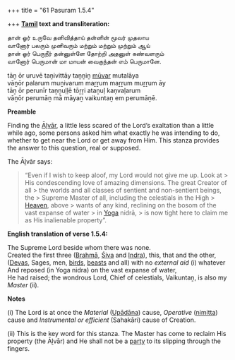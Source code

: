 +++
title = "61 Pasuram 1.5.4"

+++
**[Tamil](/definition/tamil#history "show Tamil definitions") text and transliteration:**

தான் ஓர் உருவே தனிவித்தாய் தன்னின் மூவர் முதலாய  
வானோர் பலரும் முனிவரும் மற்றும் மற்றும் முற்றும் ஆய்  
தான் ஓர் பெருநீர் தன்னுள்ளே தோற்றி அதனுள் கண்வளரும்  
வானோர் பெருமான் மா மாயன் வைகுந்தன் எம் பெருமானே.

tāṉ ōr uruvē taṉivittāy taṉṉiṉ [mūvar](/definition/muvar#history "show mūvar definitions") mutalāya  
vāṉōr palarum muṉivarum maṟṟum maṟṟum muṟṟum āy  
tāṉ ōr perunīr taṉṉuḷḷē tōṟṟi ataṉuḷ kaṇvaḷarum  
vāṉōr perumāṉ mā māyaṉ vaikuntaṉ em perumāṉē.

**Preamble**

Finding the [Āḻvār](/definition/aḻvar#vaishnavism "show Āḻvār definitions"), a little less scared of the Lord’s exaltation than a little while ago, some persons asked him what exactly he was intending to do, whether to get near the Lord or get away from Him. This stanza provides the answer to this question, real or supposed.

The Āḻvār says:

> “Even if I wish to keep aloof, my Lord would not give me up. Look at > His condescending love of amazing dimensions. The great Creator of all > the worlds and all classes of sentient and non-sentient beings, the > Supreme Master of all, including the celestials in the High > [Heaven](/definition/heaven#history "show Heaven definitions"), above > wants of any kind, reclining on the bosom of the vast expanse of water > in [Yoga](/definition/yoga#vaishnavism "show Yoga definitions") nidrā, > is now tight here to claim me as His inalienable property”.

**English translation of verse 1.5.4:**

The Supreme Lord beside whom there was none.  
Created the first three ([Brahmā](/definition/brahma#vaishnavism "show Brahmā definitions"), [Śiva](/definition/shiva#vaishnavism "show Śiva definitions") and [Indra](/definition/indra#vaishnavism "show Indra definitions")), this, that and the other,  
([Devas](/definition/deva#vaishnavism "show Devas definitions"), Sages, men, [birds](/definition/bird#history "show birds definitions"), [beasts](/definition/beast#history "show beasts definitions") and all) with no *external aid* (i) whatever  
And reposed (in Yoga nidra) on the vast expanse of water,  
He had raised; the wondrous Lord, Chief of celestials, Vaikuntaṉ, is also my *Master* (ii).

**Notes**

\(i\) The Lord is at once the *Material* ([Upādāna](/definition/upadana#vaishnavism "show Upādāna definitions")) cause, *Operative* ([nimitta](/definition/nimitta#history "show nimitta definitions")) cause and *Instrumental or efficient* (Sahakāri) cause of Creation.

\(ii\) This is the key word for this stanza. The Master has come to reclaim His property (the Āḻvār) and He shall not be a [party](/definition/party#history "show party definitions") to its slipping through the fingers.


